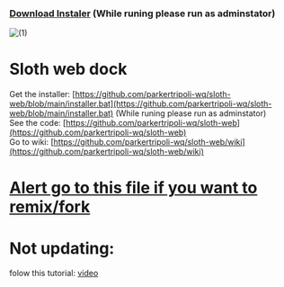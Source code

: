 

### [Download Instaler](https://github.com/parkertripoli-wq/sloth-web/blob/main/installer.bat)  (While runing please run as adminstator)

![  (1)](https://avatars.githubusercontent.com/u/230787001?v=4)

#                     **Sloth web dock**   
Get the installer: [https://github.com/parkertripoli-wq/sloth-web/blob/main/installer.bat](https://github.com/parkertripoli-wq/sloth-web/blob/main/installer.bat)  (While runing please run as adminstator)  
See the code: [https://github.com/parkertripoli-wq/sloth-web](https://github.com/parkertripoli-wq/sloth-web)  
Go to wiki: [https://github.com/parkertripoli-wq/sloth-web/wiki](https://github.com/parkertripoli-wq/sloth-web/wiki)

# [Alert go to this file if you want to remix/fork](https://github.com/parkertripoli-wq/sloth-web/blob/main/%E1%B4%B5%E1%B6%A0%20%CA%B8%E1%B4%BC%E1%B5%81%20%E1%B4%AC%E1%B4%BF%E1%B4%B1%20%E1%B4%B3%E1%B4%BC%E1%B4%B5%E1%B4%BA%E1%B4%B3%20%E1%B5%80%E1%B4%BC%20%E1%B4%BF%E1%B4%B1%E1%B4%B9%E1%B4%B5%CB%A3%20%E1%B5%80%E1%B4%B4%E1%B4%B5%CB%A2.%20%E1%B4%BE%E1%B4%BF%E1%B4%BC%E1%B4%B6%E1%B4%B1%E1%B6%9C%E1%B5%80%20%E1%B4%BE%E1%B4%B8%E1%B4%B1%E1%B4%AC%CB%A2%E1%B4%B1%20%E1%B6%9C%E1%B4%BF%E1%B4%B1%E1%B4%B0%E1%B4%B5%E1%B5%80%20%E1%B4%B9%E1%B4%B1%20%E1%B4%B5%E1%B4%BA%20%CA%B8%E1%B4%BC%E1%B5%81%E1%B4%BF%20%E1%B4%BF%E1%B4%B1%E1%B4%B9%E1%B4%B5%CB%A3)

# Not updating:

folow this tutorial: [video](https://youtu.be/jAGZSXCP_3Y)
